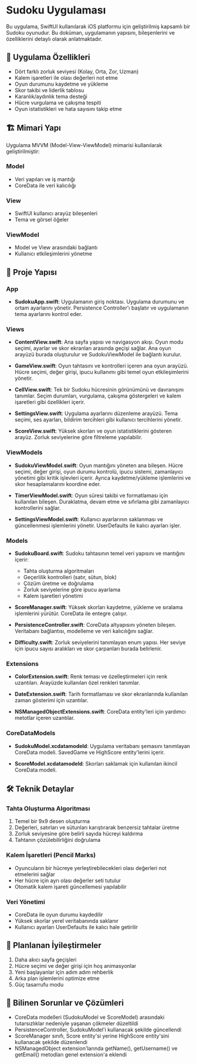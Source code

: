 # Sudoku Uygulaması

Bu uygulama, SwiftUI kullanılarak iOS platformu için geliştirilmiş kapsamlı bir Sudoku oyunudur. Bu doküman, uygulamanın yapısını, bileşenlerini ve özelliklerini detaylı olarak anlatmaktadır.

## 📱 Uygulama Özellikleri

- Dört farklı zorluk seviyesi (Kolay, Orta, Zor, Uzman)
- Kalem işaretleri ile olası değerleri not etme
- Oyun durumunu kaydetme ve yükleme
- Skor takibi ve liderlik tablosu
- Karanlık/aydınlık tema desteği
- Hücre vurgulama ve çakışma tespiti
- Oyun istatistikleri ve hata sayısını takip etme


## 🏗️ Mimari Yapı

Uygulama MVVM (Model-View-ViewModel) mimarisi kullanılarak geliştirilmiştir:

### Model
- Veri yapıları ve iş mantığı
- CoreData ile veri kalıcılığı

### View
- SwiftUI kullanıcı arayüz bileşenleri
- Tema ve görsel öğeler

### ViewModel
- Model ve View arasındaki bağlantı
- Kullanıcı etkileşimlerini yönetme

## 📂 Proje Yapısı

### App
- **SudokuApp.swift**: Uygulamanın giriş noktası. Uygulama durumunu ve ortam ayarlarını yönetir. Persistence Controller'ı başlatır ve uygulamanın tema ayarlarını kontrol eder.

### Views
- **ContentView.swift**: Ana sayfa yapısı ve navigasyon akışı. Oyun modu seçimi, ayarlar ve skor ekranları arasında geçişi sağlar. Ana oyun arayüzü burada oluşturulur ve SudokuViewModel ile bağlantı kurulur.
  
- **GameView.swift**: Oyun tahtasını ve kontrolleri içeren ana oyun arayüzü. Hücre seçimi, değer girişi, ipucu kullanımı gibi temel oyun etkileşimlerini yönetir.
  
- **CellView.swift**: Tek bir Sudoku hücresinin görünümünü ve davranışını tanımlar. Seçim durumları, vurgulama, çakışma göstergeleri ve kalem işaretleri gibi özellikleri içerir.
  
- **SettingsView.swift**: Uygulama ayarlarını düzenleme arayüzü. Tema seçimi, ses ayarları, bildirim tercihleri gibi kullanıcı tercihlerini yönetir.
  
- **ScoreView.swift**: Yüksek skorları ve oyun istatistiklerini gösteren arayüz. Zorluk seviyelerine göre filtreleme yapılabilir.

### ViewModels
- **SudokuViewModel.swift**: Oyun mantığını yöneten ana bileşen. Hücre seçimi, değer girişi, oyun durumu kontrolü, ipucu sistemi, zamanlayıcı yönetimi gibi kritik işlevleri içerir. Ayrıca kaydetme/yükleme işlemlerini ve skor hesaplamalarını koordine eder.
  
- **TimerViewModel.swift**: Oyun süresi takibi ve formatlaması için kullanılan bileşen. Duraklatma, devam etme ve sıfırlama gibi zamanlayıcı kontrollerini sağlar.
  
- **SettingsViewModel.swift**: Kullanıcı ayarlarının saklanması ve güncellenmesi işlemlerini yönetir. UserDefaults ile kalıcı ayarları işler.

### Models
- **SudokuBoard.swift**: Sudoku tahtasının temel veri yapısını ve mantığını içerir:
  - Tahta oluşturma algoritmaları
  - Geçerlilik kontrolleri (satır, sütun, blok)
  - Çözüm üretme ve doğrulama
  - Zorluk seviyelerine göre ipucu ayarlama
  - Kalem işaretleri yönetimi
  
- **ScoreManager.swift**: Yüksek skorları kaydetme, yükleme ve sıralama işlemlerini yürütür. CoreData ile entegre çalışır.
  
- **PersistenceController.swift**: CoreData altyapısını yöneten bileşen. Veritabanı bağlantısı, modelleme ve veri kalıcılığını sağlar.
  
- **Difficulty.swift**: Zorluk seviyelerini tanımlayan enum yapısı. Her seviye için ipucu sayısı aralıkları ve skor çarpanları burada belirlenir.

### Extensions
- **ColorExtension.swift**: Renk teması ve özelleştirmeleri için renk uzantıları. Arayüzde kullanılan özel renkleri tanımlar.
  
- **DateExtension.swift**: Tarih formatlaması ve skor ekranlarında kullanılan zaman gösterimi için uzantılar.
  
- **NSManagedObjectExtensions.swift**: CoreData entity'leri için yardımcı metotlar içeren uzantılar.

### CoreDataModels
- **SudokuModel.xcdatamodeld**: Uygulama veritabanı şemasını tanımlayan CoreData modeli. SavedGame ve HighScore entity'lerini içerir.
  
- **ScoreModel.xcdatamodeld**: Skorları saklamak için kullanılan ikincil CoreData modeli.

## 🛠️ Teknik Detaylar

### Tahta Oluşturma Algoritması
1. Temel bir 9x9 desen oluşturma
2. Değerleri, satırları ve sütunları karıştırarak benzersiz tahtalar üretme
3. Zorluk seviyesine göre belirli sayıda hücreyi kaldırma
4. Tahtanın çözülebilirliğini doğrulama

### Kalem İşaretleri (Pencil Marks)
- Oyuncuların bir hücreye yerleştirebilecekleri olası değerleri not etmelerini sağlar
- Her hücre için ayrı olası değerler seti tutulur
- Otomatik kalem işareti güncellemesi yapılabilir

### Veri Yönetimi
- CoreData ile oyun durumu kaydedilir
- Yüksek skorlar yerel veritabanında saklanır
- Kullanıcı ayarları UserDefaults ile kalıcı hale getirilir

## 🚀 Planlanan İyileştirmeler

1. Daha akıcı sayfa geçişleri
2. Hücre seçimi ve değer girişi için hoş animasyonlar
3. Yeni başlayanlar için adım adım rehberlik
4. Arka plan işlemlerini optimize etme
5. Güç tasarrufu modu

## 🐛 Bilinen Sorunlar ve Çözümleri

- CoreData modelleri (SudokuModel ve ScoreModel) arasındaki tutarsızlıklar nedeniyle yaşanan çökmeler düzeltildi
- PersistenceController, SudokuModel'i kullanacak şekilde güncellendi
- ScoreManager sınıfı, Score entity'si yerine HighScore entity'sini kullanacak şekilde düzenlendi
- NSManagedObject extension'larında getName(), getUsername() ve getEmail() metodları genel extension'a eklendi
